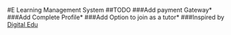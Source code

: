 #E Learning Management System
##TODO
###Add payment Gateway*
###Add Complete Profile*
###Add Option to join as a tutor*
###Inspired by [Digital Edu](https://p.w3layouts.com/demos_new/template_demo/10-05-2021/digitaledu-liberty-demo_Free/750259863/web/index.html?_ga=2.181174051.52959294.1633257973-880376449.1628894739)